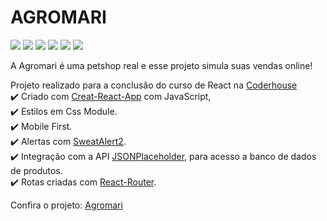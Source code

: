 <h1> AGROMARI</h1>

<div>
<img src="https://img.shields.io/badge/React-20232A?style=for-the-badge&logo=react&logoColor=61DAFB" />
<img src="https://img.shields.io/badge/JavaScript-323330?style=for-the-badge&logo=javascript&logoColor=F7DF1E" />
<img src="https://img.shields.io/badge/CSS-239120?&style=for-the-badge&logo=css3&logoColor=white" />
<img src="https://img.shields.io/badge/React_Router-CA4245?style=for-the-badge&logo=react-router&logoColor=white"/>
<img src="https://img.shields.io/badge/vercel-%23000000.svg?style=for-the-badge&logo=vercel&logoColor=white"/>
<img src="https://img.shields.io/badge/radix%20ui-161618.svg?style=for-the-badge&logo=radix-ui&logoColor=white"/>

</div>

<p>A Agromari é uma petshop real e esse projeto simula suas vendas online!</p>

Projeto realizado para a conclusão do curso de React na [Coderhouse](https://coderhouse.com.br)<br>
✔️ Criado com [Creat-React-App](https://creat-react-app.dev) com JavaScript, <br>
✔️ Estilos em Css Module. <br>
✔️ Mobile First. <br>
✔️ Alertas com [SweatAlert2](https://sweetalert2.github.io/). <br>
✔️ Integração com a API [JSONPlaceholder](https://jsonplaceholder.typicode.com/), para acesso a banco de dados de produtos. <br>
✔️ Rotas criadas com [React-Router](https://reactrouter.com/en/main). <br>

Confira o projeto: [Agromari](https://agromari.vercel.app/)

